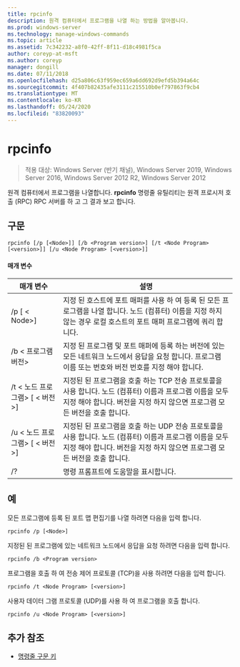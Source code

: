 ```yaml
---
title: rpcinfo
description: 원격 컴퓨터에서 프로그램을 나열 하는 방법을 알아봅니다.
ms.prod: windows-server
ms.technology: manage-windows-commands
ms.topic: article
ms.assetid: 7c342232-a8f0-42ff-8f11-d18c4981f5ca
author: coreyp-at-msft
ms.author: coreyp
manager: dongill
ms.date: 07/11/2018
ms.openlocfilehash: d25a806c63f959ec659a6dd692d9efd5b394a64c
ms.sourcegitcommit: 4f407b82435afe3111c215510b0ef797863f9cb4
ms.translationtype: MT
ms.contentlocale: ko-KR
ms.lasthandoff: 05/24/2020
ms.locfileid: "83820093"
---
```

# <a name="rpcinfo"></a>rpcinfo

> 적용 대상: Windows Server (반기 채널), Windows Server 2019, Windows Server 2016, Windows Server 2012 R2, Windows Server 2012

원격 컴퓨터에서 프로그램을 나열합니다. **rpcinfo** 명령줄 유틸리티는 원격 프로시저 호출 (RPC) RPC 서버를 하 고 그 결과 보고 합니다.

## <a name="syntax"></a>구문
```
rpcinfo [/p [<Node>]] [/b <Program version>] [/t <Node Program> [<version>]] [/u <Node Program> [<version>]]
```

#### <a name="parameters"></a>매개 변수
|매개 변수|설명|
|-------|--------|
|/p [ \< Node>]|지정 된 호스트에 포트 매퍼를 사용 하 여 등록 된 모든 프로그램을 나열 합니다. 노드 (컴퓨터) 이름을 지정 하지 않는 경우 로컬 호스트의 포트 매퍼 프로그램에 쿼리 합니다.|
|/b \< 프로그램 버전>|지정 된 프로그램 및 포트 매퍼에 등록 하는 버전에 있는 모든 네트워크 노드에서 응답을 요청 합니다. 프로그램 이름 또는 번호와 버전 번호를 지정 해야 합니다.|
|/t \< 노드 프로그램> [ \< 버전>]|지정된 된 프로그램을 호출 하는 TCP 전송 프로토콜을 사용 합니다. 노드 (컴퓨터) 이름과 프로그램 이름을 모두 지정 해야 합니다. 버전을 지정 하지 않으면 프로그램 모든 버전을 호출 합니다.|
|/u \< 노드 프로그램> [ \< 버전>]|지정된 된 프로그램을 호출 하는 UDP 전송 프로토콜을 사용 합니다. 노드 (컴퓨터) 이름과 프로그램 이름을 모두 지정 해야 합니다. 버전을 지정 하지 않으면 프로그램 모든 버전을 호출 합니다.|
|/?|명령 프롬프트에 도움말을 표시합니다.|

## <a name="examples"></a>예
모든 프로그램에 등록 된 포트 맵 편집기를 나열 하려면 다음을 입력 합니다.
```
rpcinfo /p [<Node>]
```
지정된 된 프로그램에 있는 네트워크 노드에서 응답을 요청 하려면 다음을 입력 합니다.
```
rpcinfo /b <Program version>
```
프로그램을 호출 하 여 전송 제어 프로토콜 (TCP)을 사용 하려면 다음을 입력 합니다.
```
rpcinfo /t <Node Program> [<version>]
```
사용자 데이터 그램 프로토콜 (UDP)를 사용 하 여 프로그램을 호출 합니다.
```
rpcinfo /u <Node Program> [<version>]
```

## <a name="additional-references"></a>추가 참조
- [명령줄 구문 키](command-line-syntax-key.md)
